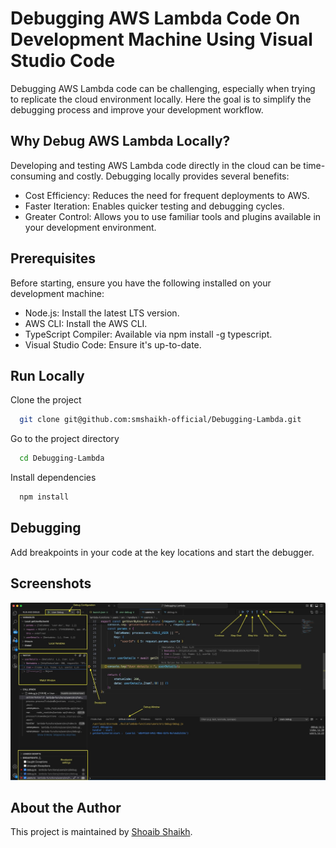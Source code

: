 
# Debugging AWS Lambda Code On Development Machine Using Visual Studio Code

Debugging AWS Lambda code can be challenging, especially when trying to replicate the cloud environment locally. Here the goal is to simplify the debugging process and improve your development workflow.

## Why Debug AWS Lambda Locally?

Developing and testing AWS Lambda code directly in the cloud can be time-consuming and costly. Debugging locally provides several benefits:

- Cost Efficiency: Reduces the need for frequent deployments to AWS.
- Faster Iteration: Enables quicker testing and debugging cycles.
- Greater Control: Allows you to use familiar tools and plugins available in your development environment.

## Prerequisites

Before starting, ensure you have the following installed on your development machine:

- Node.js: Install the latest LTS version.
- AWS CLI: Install the AWS CLI.
- TypeScript Compiler: Available via npm install -g typescript.
- Visual Studio Code: Ensure it's up-to-date.

## Run Locally

Clone the project

```bash
  git clone git@github.com:smshaikh-official/Debugging-Lambda.git
```

Go to the project directory

```bash
  cd Debugging-Lambda
```

Install dependencies

```bash
  npm install
```

## Debugging

Add breakpoints in your code at the key locations and start the debugger.

## Screenshots

![Debugging](./debug-screenshot.jpeg?raw=true "Active debug session")

## About the Author

This project is maintained by [Shoaib Shaikh](https://github.com/smshaikh-official).